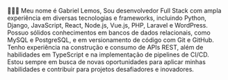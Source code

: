 👨🏻‍💻 Meu nome é Gabriel Lemos, Sou desenvolvedor Full Stack com ampla experiência em diversas tecnologias e frameworks, incluindo Python, Django, JavaScript, React, Node.js, Vue.js, PHP, Laravel e WordPress. Possuo sólidos conhecimentos em bancos de dados relacionais, como MySQL e PostgreSQL, e em versionamento de código com Git e GitHub. Tenho experiência na construção e consumo de APIs REST, além de habilidades em TypeScript e na implementação de pipelines de CI/CD. Estou sempre em busca de novas oportunidades para aplicar minhas habilidades e contribuir para projetos desafiadores e inovadores.
